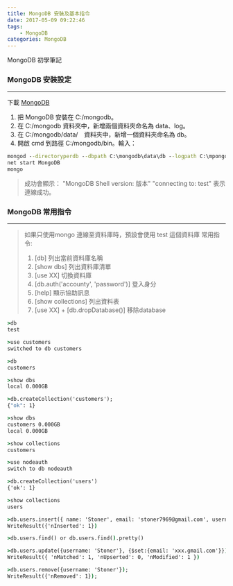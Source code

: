 ```yaml
---
title: MongoDB 安裝及基本指令
date: 2017-05-09 09:22:46
tags:
    - MongoDB
categories: MongoDB
---
```

 MongoDB 初學筆記
<!--more-->

### MongoDB 安裝設定
---
下載 [MongoDB](https://docs.mongodb.com/ "官網")

1. 把 MongoDB 安裝在 C:/mongodb。
2. 在 C:/mongodb 資料夾中，新增兩個資料夾命名為 data、log。
3. 在 C:/mongodb/data/　資料夾中，新增一個資料夾命名為 db。
4. 開啟 cmd 到路徑 C:/mongodb/bin。輸入：
```bat 
mongod --directoryperdb --dbpath C:\mongodb\data\db --logpath C:\mpongodb\log\mongodb.log --logappend --rest --install
net start MongoDB
mongo
```

>成功會顯示：
"MongoDB Shell version: 版本"
"connecting to: test"
表示連線成功。

### MongoDB 常用指令
---
>如果只使用mongo 連線至資料庫時，預設會使用 test 這個資料庫
>常用指令:
>1. [db] 列出當前資料庫名稱
>2. [show dbs] 列出資料庫清單
>3. [use XX] 切換資料庫
>4. [db.auth('accounty', 'password')] 登入身分
>5. [help] 顯示協助訊息
>6. [show collections] 列出資料表
>7. [use XX] + [db.dropDatabase()] 移除database


```bat 
>db
test

>use customers
switched to db customers

>db
customers

>show dbs
local 0.000GB

>db.createCollection('customers');
{"ok": 1}

>show dbs
customers 0.000GB
local 0.000GB

>show collections
customers

>use nodeauth
switch to db nodeauth

>db.createCollection('users')
{'ok': 1}

>show collections
users

>db.users.insert({ name: 'Stoner', email: 'stoner7969@gmail.com', username: 'Stoner', password: '1234' });
WriteResult({'nInserted': 1})

>db.users.find() or db.users.find().pretty()

>db.users.update({username: 'Stoner'}, {$set:{email: 'xxx.gmail.com'}})
WriteResult({ 'nMatched': 1, 'nUpserted': 0, 'nModified': 1 })

>db.users.remove({username: 'Stoner'});
WriteResult({'nRemoved': 1});
```